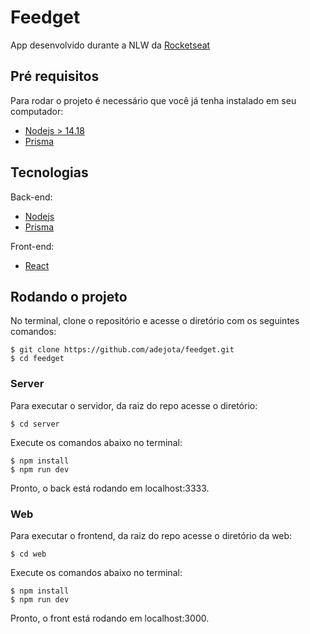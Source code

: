 # Feedget

App desenvolvido durante a NLW da [Rocketseat](https://github.com/Rocketseat/)

## Pré requisitos

Para rodar o projeto é necessário que você já tenha instalado em seu computador:

- [Nodejs > 14.18](https://nodejs.org/en/)
- [Prisma](https://www.prisma.io/)

## Tecnologias

Back-end:

- [Nodejs](https://nodejs.org/en/)
- [Prisma](https://www.prisma.io/)

Front-end:

- [React](https://reactjs.org/)

## Rodando o projeto

No terminal, clone o repositório e acesse o diretório com os seguintes comandos:

```
$ git clone https://github.com/adejota/feedget.git
$ cd feedget
```

### Server

Para executar o servidor, da raiz do repo acesse o diretório:

```
$ cd server
```

Execute os comandos abaixo no terminal:

```
$ npm install
$ npm run dev
```

Pronto, o back está rodando em localhost:3333.

### Web

Para executar o frontend, da raiz do repo acesse o diretório da web:

```
$ cd web
```

Execute os comandos abaixo no terminal:

```
$ npm install
$ npm run dev
```

Pronto, o front está rodando em localhost:3000.
